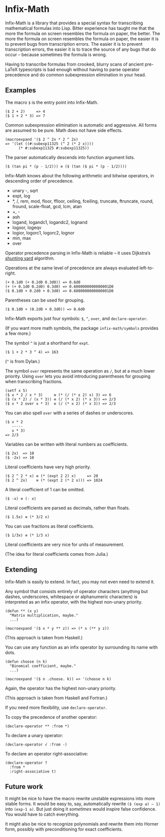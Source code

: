 # Infix-Math

Infix-Math is a library that provides a special syntax for
transcribing mathematical formulas into Lisp. Bitter experience has
taught me that the more the formula on screen resembles the formula on
paper, the better. The more the formula on screen resembles the
formula on paper, the easier it is to prevent bugs from transcription
errors. The easier it is to prevent transcription errors, the easier
it is to trace the source of any bugs that do occur – because
sometimes the formula is wrong.

Having to transcribe formulas from crooked, blurry scans of ancient
pre-LaTeX typescripts is bad enough without having to parse operator
precedence and do common subexpression elimination in your head.

## Examples

The macro `$` is the entry point into Infix-Math.

    ($ 2 + 2)     => 4
    ($ 1 + 2 * 3) => 7

Common subexpression elimination is automatic and aggressive. All
forms are assumed to be pure. Math does not have side effects.

    (macroexpand '($ 2 ^ 2x * 2 ^ 2x)
    => ‘(let ((#:subexp11325 (^ 2 (* 2 x))))
          (* #:subexp11325 #:subexp11325))

The parser automatically descends into function argument lists.

    ($ (tan pi * (p - 1/2))) ≡ ($ (tan ($ pi * (p - 1/2))))

Infix-Math knows about the following arithmetic and bitwise operators,
in descending order of precedence.

- unary -, sqrt
- expt, log
- *, /, rem, mod, floor, ffloor, ceiling, fceiling, truncate,
  ftruncate, round, fround, scale-float, gcd, lcm, atan
- +, -
- ash
- logand, logandc1, logandc2, lognand
- logxor, logeqv
- logior, logorc1, logorc2, lognor
- min, max
- over

Operator precedence parsing in Infix-Math is reliable – it uses
Dijkstra’s [shunting yard][] algorithm.

Operations at the same level of precedence are always evaluated
left-to-right.

    (+ 0.1d0 (+ 0.2d0 0.3d0)) => 0.6d0
    (+ (+ 0.1d0 0.2d0) 0.3d0) => 0.6000000000000001D0
    ($ 0.1d0 + 0.2d0 + 0.3d0) => 0.6000000000000001D0

Parentheses can be used for grouping.

    ($ 0.1d0 + (0.2d0 + 0.3d0)) => 0.6d0

Infix-Math exports just four symbols: `$`, `^`, `over`, and
`declare-operator`.

(If you want more math symbols, the package `infix-math/symbols`
provides a few more.)

The symbol `^` is just a shorthand for `expt`.

    ($ 1 + 2 * 3 ^ 4) => 163

(`^` is from Dylan.)

The symbol `over` represents the same operation as `/`, but at a much
lower priority. Using `over` lets you avoid introducing parentheses
for grouping when transcribing fractions.

    (setf x 5)
    ($ x * 2 / x * 3)     ≡ (* (/ (* x 2) x) 3) => 6
    ($ (x * 2) / (x * 3)) ≡ (/ (* x 2) (* x 3)) => 2/3
    ($ x * 2 over x * 3)  ≡ (/ (* x 2) (* x 3)) => 2/3

You can also spell `over` with a series of dashes or underscores.

    ($ x * 2
       -----
       x * 3)
    => 2/3

Variables can be written with literal numbers as coefficients.

    ($ 2x)  => 10
    ($ -2x) => 10

Literal coefficients have very high priority.

    ($ 2 ^ 2 * x) ≡ (* (expt 2 2) x)     => 20
    ($ 2 ^ 2x)    ≡ (* (expt 2 (* 2 x))) => 1024

A literal coefficient of 1 can be omitted.

    ($ -x) ≡ (- x)

Literal coefficients are parsed as decimals, rather than floats.

    ($ 1.5x) ≡ (* 3/2 x)

You can use fractions as literal coefficients.

    ($ 1/3x) ≡ (* 1/3 x)

Literal coefficients are very nice for units of measurement.

(The idea for literal coefficients comes from Julia.)

## Extending

Infix-Math is easily to extend. In fact, you may not even need to
extend it.

Any symbol that consists entirely of operator characters (anything but
dashes, underscores, whitespace or alphanumeric characters) is
interpreted as an infix operator, with the highest non-unary priority.

    (defun ** (x y)
      "Matrix multiplication, maybe."
      ...)

    (macroexpand '($ x * y ** z)) => (* x (** y z))

(This approach is taken from Haskell.)

You can use any function as an infix operator by surrounding its name
with dots.

    (defun choose (n k)
      "Binomial coefficient, maybe."
      ...)

    (macroexpand '($ n .choose. k)) => '(choose n k)

Again, the operator has the highest non-unary priority.

(This approach is taken from Haskell and Fortran.)

If you need more flexibility, use `declare-operator`.

To copy the precedence of another operator:

    (declare-operator ** :from *)

To declare a unary operator:

    (declare-operator √ :from -)

To declare an operator right-associative:

    (declare-operator ?
      :from *
      :right-associative t)

## Future work

It might be nice to have the macro rewrite unstable expressions into
more stable forms. It would be easy to, say, automatically rewrite `($
(exp a) – 1)` into `(exp-1 a)`. But just doing it *sometimes* would
inspire false confidence. You would have to catch everything.

It might also be nice to recognize polynomials and rewrite them into
Horner form, possibly with preconditioning for exact coefficients.

[Julia]: http://julialang.org
[shunting yard]: https://en.wikipedia.org/wiki/Shunting-yard_algorithm
